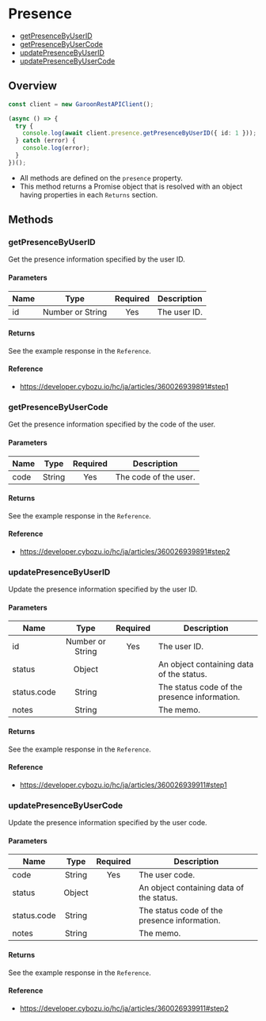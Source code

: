 # Presence

- [getPresenceByUserID](#getpresencebyuserid)
- [getPresenceByUserCode](#getpresencebyusercode)
- [updatePresenceByUserID](#updatepresencebyuserid)
- [updatePresenceByUserCode](#updatepresencebyusercode)

## Overview

```ts
const client = new GaroonRestAPIClient();

(async () => {
  try {
    console.log(await client.presence.getPresenceByUserID({ id: 1 }));
  } catch (error) {
    console.log(error);
  }
})();
```

- All methods are defined on the `presence` property.
- This method returns a Promise object that is resolved with an object having properties in each `Returns` section.

## Methods

### getPresenceByUserID

Get the presence information specified by the user ID.

#### Parameters

| Name |       Type       | Required | Description  |
| ---- | :--------------: | :------: | ------------ |
| id   | Number or String |   Yes    | The user ID. |

#### Returns

See the example response in the `Reference`.

#### Reference

- https://developer.cybozu.io/hc/ja/articles/360026939891#step1

### getPresenceByUserCode

Get the presence information specified by the code of the user.

#### Parameters

| Name |  Type  | Required | Description           |
| ---- | :----: | :------: | --------------------- |
| code | String |   Yes    | The code of the user. |

#### Returns

See the example response in the `Reference`.

#### Reference

- https://developer.cybozu.io/hc/ja/articles/360026939891#step2

### updatePresenceByUserID

Update the presence information specified by the user ID.

#### Parameters

| Name        |       Type       | Required | Description                                  |
| ----------- | :--------------: | :------: | -------------------------------------------- |
| id          | Number or String |   Yes    | The user ID.                                 |
| status      |      Object      |          | An object containing data of the status.     |
| status.code |      String      |          | The status code of the presence information. |
| notes       |      String      |          | The memo.                                    |

#### Returns

See the example response in the `Reference`.

#### Reference

- https://developer.cybozu.io/hc/ja/articles/360026939911#step1

### updatePresenceByUserCode

Update the presence information specified by the user code.

#### Parameters

| Name        |  Type  | Required | Description                                  |
| ----------- | :----: | :------: | -------------------------------------------- |
| code        | String |   Yes    | The user code.                               |
| status      | Object |          | An object containing data of the status.     |
| status.code | String |          | The status code of the presence information. |
| notes       | String |          | The memo.                                    |

#### Returns

See the example response in the `Reference`.

#### Reference

- https://developer.cybozu.io/hc/ja/articles/360026939911#step2
